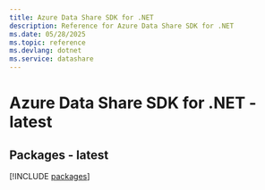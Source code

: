 ```yaml
---
title: Azure Data Share SDK for .NET
description: Reference for Azure Data Share SDK for .NET
ms.date: 05/28/2025
ms.topic: reference
ms.devlang: dotnet
ms.service: datashare
---
```

# Azure Data Share SDK for .NET - latest
## Packages - latest
[!INCLUDE [packages](data-share-index.md)]